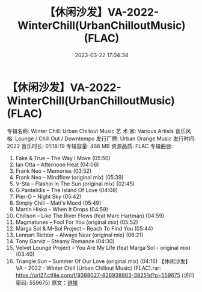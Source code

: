 ﻿---
title: 【休闲沙发】VA-2022-WinterChill(UrbanChilloutMusic)(FLAC)
date: 2023-03-22 17:04:34
categories: 古典音乐、新世纪、纯音雅乐
tags: 纯音雅乐
---
# 【休闲沙发】VA-2022-WinterChill(UrbanChilloutMusic)(FLAC)

专辑名称: Winter Chill: Urban Chillout
Music
艺 术 家: Various Artists
音乐风格: Lounge / Chill Out / Downtempo
发行厂牌: Urban Orange Music
发行时间: 2022
音乐时长: 01:18:19
专辑容量: 468 MB
资源品质: FLAC
专辑曲目:
01. Fake & True – The Way I Move (05:50)
02. Ian Otta – Afternoon Heat (04:06)
03. Frank Neo – Memories (03:52)
04. Frank Neo – Mindflow (original mix) (05:39)
05. V-Sta – Flashin In The Sun (original mix) (02:45)
06. G.Pantelidis – The Island Of Love (04:08)
07. Pier-O – Night Sky (05:42)
08. Simply Chill – Mati's Mood (05:49)
09. Martin Hiska – When It Drops (04:59)
10. Chillson – Like The River Flows (feat Marc Hartman)
(04:59)
11. Magmatunes – Fool For You (original mix) (05:52)
12. Marga Sol & M-Sol Project – Reach To Find You
(05:44)
13. Lennart Richter – Always Near (original mix) (06:21)
14. Tony Garviz – Steamy Romance (04:30)
15. Velvet Lounge Project – You Are My Life (feat Marga Sol -
original mix) (03:40)
16. Triangle Sun – Summer Of Our Love (original mix) (04:16)
【休闲沙发】VA - 2022 - Winter Chill (Urban Chillout Music)
(FLAC).rar: https://url27.ctfile.com/f/9388027-826938863-38251d?p=559675
(访问密码: 559675)
原文：[链接](https://blog.sina.com.cn/s/blog_1647c7e7601031136.html)